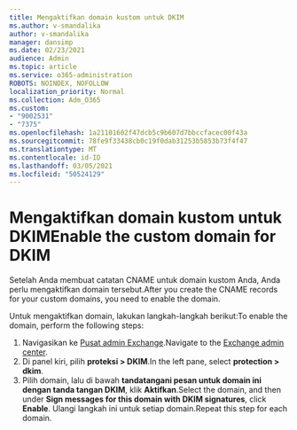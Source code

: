 ```yaml
---
title: Mengaktifkan domain kustom untuk DKIM
ms.author: v-smandalika
author: v-smandalika
manager: dansimp
ms.date: 02/23/2021
audience: Admin
ms.topic: article
ms.service: o365-administration
ROBOTS: NOINDEX, NOFOLLOW
localization_priority: Normal
ms.collection: Adm_O365
ms.custom:
- "9002531"
- "7375"
ms.openlocfilehash: 1a21101602f47dcb5c9b607d7bbccfacec00f43a
ms.sourcegitcommit: 78fe9f33438cb0c19f0dab31253b5853b73f4f47
ms.translationtype: MT
ms.contentlocale: id-ID
ms.lasthandoff: 03/05/2021
ms.locfileid: "50524129"
---
```

# <a name="enable-the-custom-domain-for-dkim"></a><span data-ttu-id="4b95d-102">Mengaktifkan domain kustom untuk DKIM</span><span class="sxs-lookup"><span data-stu-id="4b95d-102">Enable the custom domain for DKIM</span></span>

<span data-ttu-id="4b95d-103">Setelah Anda membuat catatan CNAME untuk domain kustom Anda, Anda perlu mengaktifkan domain tersebut.</span><span class="sxs-lookup"><span data-stu-id="4b95d-103">After you create the CNAME records for your custom domains, you need to enable the domain.</span></span>

<span data-ttu-id="4b95d-104">Untuk mengaktifkan domain, lakukan langkah-langkah berikut:</span><span class="sxs-lookup"><span data-stu-id="4b95d-104">To enable the domain, perform the following steps:</span></span>

1. <span data-ttu-id="4b95d-105">Navigasikan ke [Pusat admin Exchange](https://outlook.office365.com/ecp/).</span><span class="sxs-lookup"><span data-stu-id="4b95d-105">Navigate to the [Exchange admin center](https://outlook.office365.com/ecp/).</span></span>
2. <span data-ttu-id="4b95d-106">Di panel kiri, pilih **proteksi > DKIM**.</span><span class="sxs-lookup"><span data-stu-id="4b95d-106">In the left pane, select **protection > dkim**.</span></span>
3. <span data-ttu-id="4b95d-107">Pilih domain, lalu di bawah **tandatangani pesan untuk domain ini dengan tanda tangan DKIM**, klik **Aktifkan**.</span><span class="sxs-lookup"><span data-stu-id="4b95d-107">Select the domain, and then under **Sign messages for this domain with DKIM signatures**, click **Enable**.</span></span> <span data-ttu-id="4b95d-108">Ulangi langkah ini untuk setiap domain.</span><span class="sxs-lookup"><span data-stu-id="4b95d-108">Repeat this step for each domain.</span></span>

